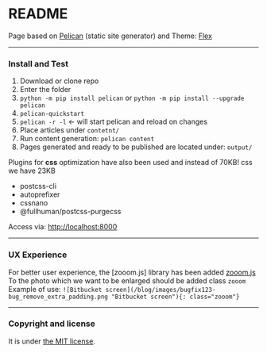 # README

Page based on [Pelican](https://getpelican.com/) (static site generator) and Theme: [Flex](https://github.com/alexandrevicenzi/Flex) 

---

### Install and Test

1. Download or clone repo
2. Enter the folder
3. ```python -m pip install pelican``` or ```python -m pip install --upgrade pelican```
4. ```pelican-quickstart```
5. ```pelican -r -l``` <- will start pelican and reload on changes
6. Place articles under ```contetnt/``` 
7. Run content generation: ```pelican content```
8. Pages generated and ready to be published are located under: ```output/```

Plugins for **css** optimization have also been used and instead of 70KB! css we have 23KB
- postcss-cli
- autoprefixer
- cssnano
- @fullhuman/postcss-purgecss

Access via: [http://localhost:8000](http://localhost:8000)

---

### UX Experience

For better user experience, the [zooom.js] library has been added [zooom.js](https://github.com/tomik23/zooom.js)
To the photo which we want to be enlarged should be added class `zooom`
Example of use:
`![Bitbucket screen](/blog/images/bugfix123-bug_remove_extra_padding.png "Bitbucket screen"){: class="zooom"}`

---

### Copyright and license

It is under [the MIT license](/LICENSE).